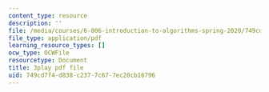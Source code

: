 ```yaml
---
content_type: resource
description: ''
file: /media/courses/6-006-introduction-to-algorithms-spring-2020/749cd7f4d838c2377c677ec20cb16796_MAyraVVYB64.pdf
file_type: application/pdf
learning_resource_types: []
ocw_type: OCWFile
resourcetype: Document
title: 3play pdf file
uid: 749cd7f4-d838-c237-7c67-7ec20cb16796
---
```

